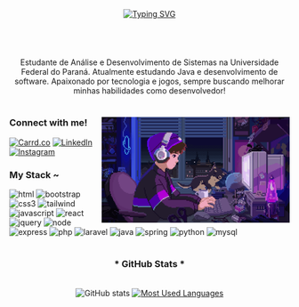 <!-- roxo -->

<div align="center">
  <a href="https://git.io/typing-svg">
    <img src="https://readme-typing-svg.demolab.com?font=Fira+Code&weight=500&size=22&pause=1000&color=9602f2&center=true&vCenter=true&random=false&width=524&lines=Welcome+to+my+profile!" alt="Typing SVG">
  </a>
</div>

<!--
<img align="center" alt="" src="./src/header-gif.gif">
-->

#

<br>
<p align="center">Estudante de Análise e Desenvolvimento de Sistemas na Universidade Federal do Paraná. Atualmente estudando Java e desenvolvimento de software. Apaixonado por tecnologia e jogos, sempre buscando melhorar minhas habilidades como desenvolvedor!</p>

#

<img align="right" alt="gifzinho" height="190px" src="./src/studying.gif">

<h3 align="left">Connect with me!</h3>

[![Carrd.co](https://img.shields.io/badge/-Carrd.co-000?style=for-the-badge&logo=carrd&logoColor=9602f2&color:FFF)](https://joaozanini.carrd.co/)
[![LinkedIn](https://img.shields.io/badge/-LinkedIn-000?style=for-the-badge&logo=linkedin&logoColor=9602f2&color:FFF)](https://www.linkedin.com/in/joao-zanini/)
[![Instagram](https://img.shields.io/badge/-Instagram-000?style=for-the-badge&logo=instagram&logoColor=9602f2&color:FFF)](https://www.instagram.com/joao.zaninii/)

<h3 align="left">My Stack ~</h3>

<div align="left">
  <img height="28" alt="html" src="https://cdn.jsdelivr.net/gh/devicons/devicon/icons/html5/html5-original.svg" />
  <img height="28" alt="bootstrap" src="https://cdn.jsdelivr.net/gh/devicons/devicon/icons/css3/css3-original.svg"/>
  <img height="28" alt="css3" src="https://cdn.jsdelivr.net/gh/devicons/devicon@latest/icons/bootstrap/bootstrap-original.svg"/>
  <img height="28" alt="tailwind" src="https://cdn.jsdelivr.net/gh/devicons/devicon@latest/icons/tailwindcss/tailwindcss-original.svg"/>
  <img height="28" alt="javascript" src="https://cdn.jsdelivr.net/gh/devicons/devicon/icons/javascript/javascript-plain.svg"/>
  <img height="28" alt="react" src="https://cdn.jsdelivr.net/gh/devicons/devicon/icons/react/react-original.svg"/>
  <img height="28" alt="jquery" src="https://cdn.jsdelivr.net/gh/devicons/devicon@latest/icons/jquery/jquery-plain-wordmark.svg"/>
  <img height="28" alt="node" src="https://cdn.jsdelivr.net/gh/devicons/devicon@latest/icons/nodejs/nodejs-original.svg"/>
  <img height="28" alt="express" src="https://cdn.jsdelivr.net/gh/devicons/devicon@latest/icons/express/express-original.svg"/>
  <img height="28" alt="php" src="https://cdn.jsdelivr.net/gh/devicons/devicon@latest/icons/php/php-original.svg"/>
  <img height="28" alt="laravel" src="https://cdn.jsdelivr.net/gh/devicons/devicon@latest/icons/laravel/laravel-original.svg"/>
  <img height="28" alt="java" src="https://cdn.jsdelivr.net/gh/devicons/devicon@latest/icons/java/java-original.svg"/>
  <img height="28" alt="spring" src="https://cdn.jsdelivr.net/gh/devicons/devicon@latest/icons/spring/spring-original.svg"/>
  <img height="28" alt="python" src="https://cdn.jsdelivr.net/gh/devicons/devicon@latest/icons/python/python-original.svg"/>
  <img height="28" alt="mysql" src="https://cdn.jsdelivr.net/gh/devicons/devicon@latest/icons/mysql/mysql-original.svg"/>
</div>

#

<div style="text-align: center;" align="center">
  <h3>* GitHub Stats *</h3>
  <br>
  <img src="https://github-readme-stats-git-masterrstaa-rickstaa.vercel.app/api?username=joaozanini&hide_title=true&show_icons=true&include_all_commits=false&count_private=true&line_height=25&hide=issues&bg_color=000&title_color=9602f2&text_color=FFF&hide_border=true&icon_color=9602f2&theme=jolly" alt="GitHub stats">

  <a href="https://github.com/joaozanini/github-readme-stats">
    <img src="https://github-readme-stats-git-masterrstaa-rickstaa.vercel.app/api/top-langs/?username=joaozanini&line_height=10&card_width=290&layout=compact&hide_title=false&count_private=true&langs_count=4&show_icons=true&title_color=9602f2&hide=html,css&bg_color=000&text_color=8B8B8B&hide_border=true&count_private=true" alt="Most Used Languages">
  </a>
</div>
